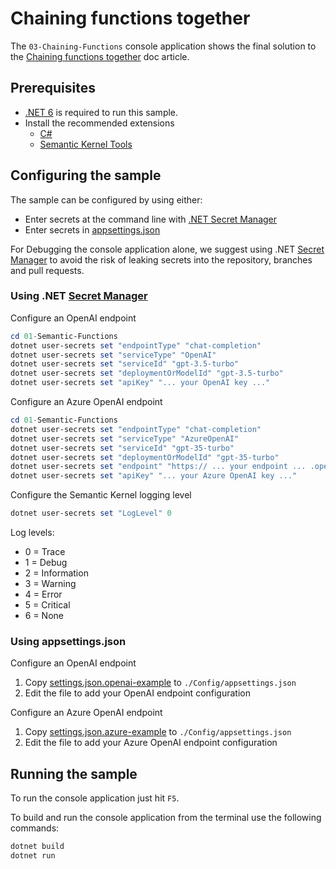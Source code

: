 # Chaining functions together

The `03-Chaining-Functions` console application shows the final solution to the [Chaining functions together](https://learn.microsoft.com/en-us/semantic-kernel/ai-orchestration/chaining-functions) doc article.

## Prerequisites

- [.NET 6](https://dotnet.microsoft.com/download/dotnet/6.0) is required to run this sample.
- Install the recommended extensions
  - [C#](https://marketplace.visualstudio.com/items?itemName=ms-dotnettools.csharp)
  - [Semantic Kernel Tools](https://marketplace.visualstudio.com/items?itemName=ms-semantic-kernel.semantic-kernel)

## Configuring the sample

The sample can be configured by using either:

- Enter secrets at the command line with [.NET Secret Manager](#using-net-secret-manager)
- Enter secrets in [appsettings.json](#using-appsettingsjson)

For Debugging the console application alone, we suggest using .NET [Secret Manager](https://learn.microsoft.com/en-us/aspnet/core/security/app-secrets) to avoid the risk of leaking secrets into the repository, branches and pull requests.

### Using .NET [Secret Manager](https://learn.microsoft.com/en-us/aspnet/core/security/app-secrets)

Configure an OpenAI endpoint

```powershell
cd 01-Semantic-Functions
dotnet user-secrets set "endpointType" "chat-completion"
dotnet user-secrets set "serviceType" "OpenAI"
dotnet user-secrets set "serviceId" "gpt-3.5-turbo"
dotnet user-secrets set "deploymentOrModelId" "gpt-3.5-turbo"
dotnet user-secrets set "apiKey" "... your OpenAI key ..."
```

Configure an Azure OpenAI endpoint

```powershell
cd 01-Semantic-Functions
dotnet user-secrets set "endpointType" "chat-completion"
dotnet user-secrets set "serviceType" "AzureOpenAI"
dotnet user-secrets set "serviceId" "gpt-35-turbo"
dotnet user-secrets set "deploymentOrModelId" "gpt-35-turbo"
dotnet user-secrets set "endpoint" "https:// ... your endpoint ... .openai.azure.com/"
dotnet user-secrets set "apiKey" "... your Azure OpenAI key ..."
```

Configure the Semantic Kernel logging level

```powershell
dotnet user-secrets set "LogLevel" 0
```

Log levels:

- 0 = Trace
- 1 = Debug
- 2 = Information
- 3 = Warning
- 4 = Error
- 5 = Critical
- 6 = None

### Using appsettings.json

Configure an OpenAI endpoint

1. Copy [settings.json.openai-example](./config/appsettings.json.openai-example) to `./Config/appsettings.json`
1. Edit the file to add your OpenAI endpoint configuration

Configure an Azure OpenAI endpoint

1. Copy [settings.json.azure-example](./config/appsettings.json.azure-example) to `./Config/appsettings.json`
1. Edit the file to add your Azure OpenAI endpoint configuration

## Running the sample

To run the console application just hit `F5`.

To build and run the console application from the terminal use the following commands:

```powershell
dotnet build
dotnet run
```
